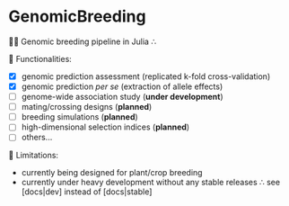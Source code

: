 # GenomicBreeding

🧬🌱 Genomic breeding pipeline in Julia ∴ 

🧙 Functionalities:
- [X] genomic prediction assessment (replicated k-fold cross-validation)
- [X] genomic prediction *per se* (extraction of allele effects)
- [ ] genome-wide association study (**under development**)
- [ ] mating/crossing designs (**planned**)
- [ ] breeding simulations (**planned**)
- [ ] high-dimensional selection indices (**planned**)
- [ ] others...

🌱 Limitations:
- currently being designed for plant/crop breeding
- currently under heavy development without any stable releases ∴ see [docs|dev] instead of [docs|stable]

<!--

**Here are some ideas to get you started:**

🙋‍♀️ A short introduction - what is your organization all about?
🌈 Contribution guidelines - how can the community get involved?
👩‍💻 Useful resources - where can the community find your docs? Is there anything else the community should know?
🍿 Fun facts - what does your team eat for breakfast?
🧙 Remember, you can do mighty things with the power of [Markdown](https://docs.github.com/github/writing-on-github/getting-started-with-writing-and-formatting-on-github/basic-writing-and-formatting-syntax)
-->
